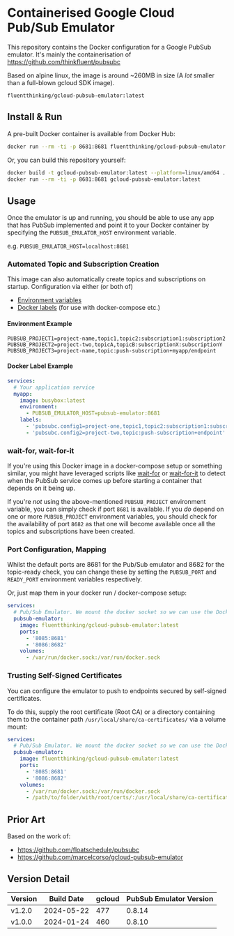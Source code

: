 # Containerised Google Cloud Pub/Sub Emulator

This repository contains the Docker configuration for a Google PubSub emulator. It's mainly the containerisation of
https://github.com/thinkfluent/pubsubc

Based on alpine linux, the image is around ~260MB in size (A *lot* smaller than a full-blown gcloud SDK image).

`fluentthinking/gcloud-pubsub-emulator:latest`

## Install & Run

A pre-built Docker container is available from Docker Hub:

```bash
docker run --rm -ti -p 8681:8681 fluentthinking/gcloud-pubsub-emulator:latest
```

Or, you can build this repository yourself:

```bash
docker build -t gcloud-pubsub-emulator:latest --platform=linux/amd64 .
docker run --rm -ti -p 8681:8681 gcloud-pubsub-emulator:latest
```

## Usage

Once the emulator is up and running, you should be able to use any app that has PubSub
implemented and point it to your Docker container by specifying the `PUBSUB_EMULATOR_HOST` environment variable.

e.g. `PUBSUB_EMULATOR_HOST=localhost:8681`

### Automated Topic and Subscription Creation

This image can also automatically create topics and subscriptions on startup. Configuration via either (or both of)
* [Environment variables](https://github.com/thinkfluent/pubsubc?tab=readme-ov-file#environment-variables)
* [Docker labels](https://github.com/thinkfluent/pubsubc?tab=readme-ov-file#docker-labels) (for use with docker-compose etc.)


#### Environment Example
```dotenv
PUBSUB_PROJECT1=project-name,topic1,topic2:subscription1:subscription2
PUBSUB_PROJECT2=project-two,topicA,topicB:subscriptionX:subscriptionY
PUBSUB_PROJECT3=project-name,topic:push-subscription+myapp/endpoint
```

#### Docker Label Example
```yaml
services:
  # Your application service
  myapp:
    image: busybox:latest
    environment:
      - PUBSUB_EMULATOR_HOST=pubsub-emulator:8681
    labels:
      - 'pubsubc.config1=project-one,topic1,topic2:subscription1:subscription2'
      - 'pubsubc.config2=project-two,topic:push-subscription+endpoint'
```

### wait-for, wait-for-it
If you're using this Docker image in a docker-compose setup or something similar, you might have leveraged scripts like
[wait-for](https://github.com/eficode/wait-for) or [wait-for-it](https://github.com/vishnubob/wait-for-it) to detect when the PubSub service comes up before starting a container that
depends on it being up.

If you're _not_ using the above-mentioned `PUBSUB_PROJECT` environment variable, you can simply
check if port `8681` is available. If you _do_ depend on one or more `PUBSUB_PROJECT` environment variables, you should
check for the availability of port `8682` as that one will become available once all the topics and subscriptions have
been created.

### Port Configuration, Mapping
Whilst the default ports are 8681 for the Pub/Sub emulator and 8682 for the topic-ready check, you can change these by
setting the `PUBSUB_PORT` and `READY_PORT` environment variables respectively.

Or, just map them in your docker run / docker-compose setup:
```yaml
services:
  # Pub/Sub Emulator. We mount the docker socket so we can use the Docker API to fetch configuration labels
  pubsub-emulator:
    image: fluentthinking/gcloud-pubsub-emulator:latest
    ports:
      - '8085:8681'
      - '8086:8682'
    volumes:
      - /var/run/docker.sock:/var/run/docker.sock
```

### Trusting Self-Signed Certificates

You can configure the emulator to push to endpoints secured by self-signed certificates.

To do this, supply the root certificate (Root CA) or a directory containing them to the container path `/usr/local/share/ca-certificates/` via a volume mount:
```yaml
services:
  # Pub/Sub Emulator. We mount the docker socket so we can use the Docker API to fetch configuration labels
  pubsub-emulator:
    image: fluentthinking/gcloud-pubsub-emulator:latest
    ports:
      - '8085:8681'
      - '8086:8682'
    volumes:
      - /var/run/docker.sock:/var/run/docker.sock
      - /path/to/folder/with/root/certs/:/usr/local/share/ca-certificates/
```

## Prior Art
Based on the work of:
- https://github.com/floatschedule/pubsubc
- https://github.com/marcelcorso/gcloud-pubsub-emulator

## Version Detail

| Version | Build Date | gcloud | PubSub Emulator Version |
| ------- | ---------- | ------ | ----------------------- |
| v1.2.0  | 2024-05-22 | 477    | 0.8.14                  |
| v1.0.0  | 2024-01-24 | 460    | 0.8.10                  |
